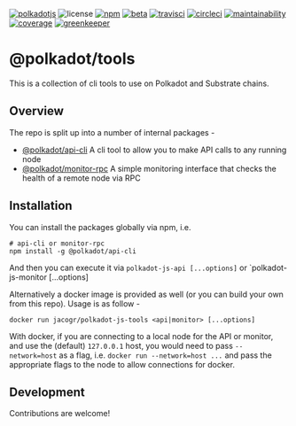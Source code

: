 [![polkadotjs](https://img.shields.io/badge/polkadot-js-orange?label=&style=for-the-badge)](https://polkadot.js.org)
![license](https://img.shields.io/badge/License-Apache%202.0-blue?label=&logo=apache&style=for-the-badge)
[![npm](https://img.shields.io/npm/v/@polkadot/api-cli?label=&logo=npm&style=for-the-badge)](https://www.npmjs.com/package/@polkadot/api-cli)
[![beta](https://img.shields.io/npm/v/@polkadot/api-cli/beta?label=&logo=npm&style=for-the-badge)](https://www.npmjs.com/package/@polkadot/api-cli)
[![travisci](https://img.shields.io/travis/com/polkadot-js/tools?label=&logo=travis&style=for-the-badge)](https://travis-ci.com/polkadot-js/tools)
[![circleci](https://img.shields.io/circleci/build/github/polkadot-js/tools/master?label=&logo=circleci&style=for-the-badge)](https://circleci.com/gh/polkadot-js/tools)
[![maintainability](https://img.shields.io/codeclimate/maintainability/polkadot-js/tools?label=&logo=code-climate&style=for-the-badge)](https://codeclimate.com/github/polkadot-js/tools/maintainability)
[![coverage](https://img.shields.io/coveralls/polkadot-js/tools?label=&logo=code-climate&style=for-the-badge)](https://coveralls.io/github/polkadot-js/tools?branch=master)
[![greenkeeper](https://img.shields.io/badge/greenkeeper-enabled-brightgreen?label=&logo=greenkeeper&style=for-the-badge)](https://greenkeeper.io/)

# @polkadot/tools

This is a collection of cli tools to use on Polkadot and Substrate chains.

## Overview

The repo is split up into a number of internal packages -

- [@polkadot/api-cli](packages/api-cli/) A cli tool to allow you to make API calls to any running node
- [@polkadot/monitor-rpc](packages/monitor-rpc/) A simple monitoring interface that checks the health of a remote node via RPC

## Installation

You can install the packages globally via npm, i.e.

```
# api-cli or monitor-rpc
npm install -g @polkadot/api-cli
```

And then you can execute it via `polkadot-js-api [...options]` or `polkadot-js-monitor [...options]

Alternatively a docker image is provided as well (or you can build your own from this repo). Usage is as follow -

```
docker run jacogr/polkadot-js-tools <api|monitor> [...options]
```

With docker, if you are connecting to a local node for the API or monitor, and use the (default) `127.0.0.1` host, you would need to pass `--network=host` as a flag, i.e. `docker run --network=host ...` and pass the appropriate flags to the node to allow connections for docker.

## Development

Contributions are welcome!
